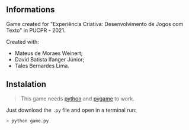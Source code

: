 ## Informations

Game created for "Experiência Criativa: Desenvolvimento de Jogos com Texto" in PUCPR - 2021.

Created with:
- Mateus de Moraes Weinert;
- David Batista Ifanger Júnior;
- Tales Bernardes Lima.

## Instalation

> This game needs [python](https://www.python.org/downloads/) and [pygame](https://www.pygame.org/wiki/GettingStarted) to work.

Just download the `.py` file and open in a terminal run:
```bash
> python game.py
```
